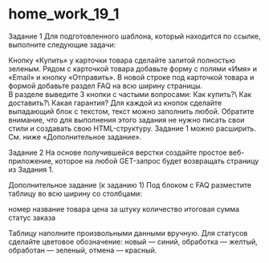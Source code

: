 # home_work_19_1

Задание 1
Для подготовленного шаблона, который находится по ссылке, выполните следующие задачи:

Кнопку «Купить» у карточки товара сделайте залитой полностью зеленым.
Рядом с карточкой товара добавьте форму с полями «Имя» и «Email» и кнопку «Отправить».
В новой строке под карточкой товара и формой добавьте раздел FAQ на всю ширину страницы.\
В разделе выведите 3 кнопки с частыми вопросами: Как купить?\ Как доставить?\ Какая гарантия?
Для каждой из кнопок сделайте выпадающий блок с текстом, текст можно заполнить любой.
Обратите внимание, что для выполнения этого задания не нужно писать свои стили и создавать свою HTML-структуру. Задание 1 можно расширить. См. ниже «Дополнительное задание».

Задание 2
На основе получившейся верстки создайте простое веб-приложение, которое на любой GET-запрос будет возвращать страницу
из Задания 1.

 Дополнительное задание (к заданию 1)
 Под блоком с FAQ разместите таблицу во всю ширину со столбцами:

 номер
 название товара
 цена за штуку
 количество
 итоговая сумма
 статус заказа

 Таблицу наполните произвольными данными вручную.
 Для статусов сделайте цветовое обозначение:
 новый — синий,
 обработка — желтый,
 обработан — зеленый,
 отмена — красный.


